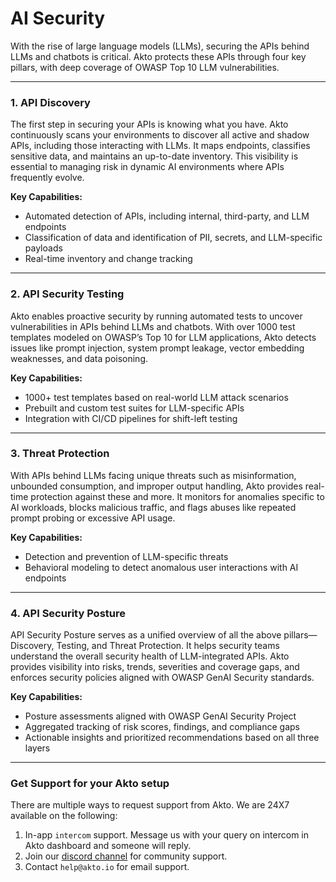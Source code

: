 # AI Security

With the rise of large language models (LLMs), securing the APIs behind LLMs and chatbots is critical. Akto protects these APIs through four key pillars, with deep coverage of OWASP Top 10 LLM vulnerabilities.

***

### **1. API Discovery**

The first step in securing your APIs is knowing what you have. Akto continuously scans your environments to discover all active and shadow APIs, including those interacting with LLMs. It maps endpoints, classifies sensitive data, and maintains an up-to-date inventory. This visibility is essential to managing risk in dynamic AI environments where APIs frequently evolve.

**Key Capabilities:**

* Automated detection of APIs, including internal, third-party, and LLM endpoints
* Classification of data and identification of PII, secrets, and LLM-specific payloads
* Real-time inventory and change tracking

***

### **2. API Security Testing**

Akto enables proactive security by running automated tests to uncover vulnerabilities in APIs behind LLMs and chatbots. With over 1000 test templates modeled on OWASP’s Top 10 for LLM applications, Akto detects issues like prompt injection, system prompt leakage, vector embedding weaknesses, and data poisoning.

**Key Capabilities:**

* 1000+ test templates based on real-world LLM attack scenarios
* Prebuilt and custom test suites for LLM-specific APIs
* Integration with CI/CD pipelines for shift-left testing

***

### **3. Threat Protection**

With APIs behind LLMs facing unique threats such as misinformation, unbounded consumption, and improper output handling, Akto provides real-time protection against these and more. It monitors for anomalies specific to AI workloads, blocks malicious traffic, and flags abuses like repeated prompt probing or excessive API usage.

**Key Capabilities:**

* Detection and prevention of LLM-specific threats
* Behavioral modeling to detect anomalous user interactions with AI endpoints

***

### **4. API Security Posture**

API Security Posture serves as a unified overview of all the above pillars—Discovery, Testing, and Threat Protection. It helps security teams understand the overall security health of LLM-integrated APIs. Akto provides visibility into risks, trends, severities and coverage gaps, and enforces security policies aligned with OWASP GenAI Security standards.

**Key Capabilities:**

* Posture assessments aligned with OWASP GenAI Security Project
* Aggregated tracking of risk scores, findings, and compliance gaps
* Actionable insights and prioritized recommendations based on all three layers

***

### Get Support for your Akto setup

There are multiple ways to request support from Akto. We are 24X7 available on the following:

1. In-app `intercom` support. Message us with your query on intercom in Akto dashboard and someone will reply.
2. Join our [discord channel](https://www.akto.io/community) for community support.
3. Contact `help@akto.io` for email support.
